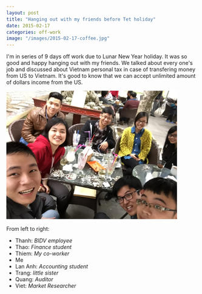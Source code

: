 ```yaml
---
layout: post
title: "Hanging out with my friends before Tet holiday"
date: 2015-02-17
categories: off-work
image: "/images/2015-02-17-coffee.jpg"
---
```


I'm in series of 9 days off work due to Lunar New Year holiday. It was so good and happy hanging out with my friends. We talked about every one's job and discussed about Vietnam personal tax in case of transfering money from US to Vietnam. It's good to know that we can accept unlimited amount of dollars income from the US.

<img name="hangingout" src="/images/2015-02-17-coffee.jpg" style="width: 450px;" />

From left to right:
<ul>
  <li> Thanh: <em>BIDV employee</em> </li>
  <li> Thao: <em>Finance student</em> </li>
  <li> Thiem: <em>My co-worker</em> </li>
  <li> Me</li>
  <li> Lan Anh: <em>Accounting student</em> </li>
  <li> Trang: <em>little sister</em> </li>
  <li> Quang: <em>Auditor</em> </li>
  <li> Viet: <em>Market Researcher</em> </li>
</ul>
